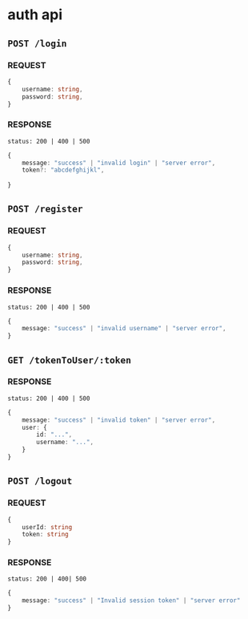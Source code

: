 # auth api

## `POST /login`

### REQUEST

```ts
{
    username: string,
    password: string,
}
```

### RESPONSE

`status: 200 | 400 | 500`

```ts
{
    message: "success" | "invalid login" | "server error",
    token?: "abcdefghijkl",
    
}
```

## `POST /register`

### REQUEST

```ts
{
    username: string,
    password: string,
}
```

### RESPONSE

`status: 200 | 400 | 500`

```ts
{
    message: "success" | "invalid username" | "server error",
}
```

## `GET /tokenToUser/:token`

### RESPONSE

`status: 200 | 400 | 500`

```ts
{
    message: "success" | "invalid token" | "server error",
    user: {
        id: "...",
        username: "...",
    }
}
```

## `POST /logout`

### REQUEST

```ts
{
    userId: string
    token: string
}
```

### RESPONSE

`status: 200 | 400| 500`

```ts
{
    message: "success" | "Invalid session token" | "server error"
}

```
